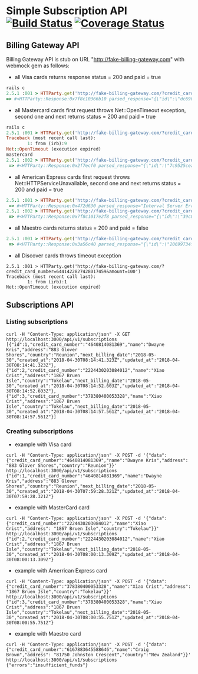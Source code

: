 # Simple Subscription API [![Build Status](https://travis-ci.org/dbackowski/simple_subscription_api.svg?branch=master)](https://travis-ci.org/dbackowski/simple_subscription_api) [![Coverage Status](https://coveralls.io/repos/github/dbackowski/simple_subscription_api/badge.svg?branch=master)](https://coveralls.io/github/dbackowski/simple_subscription_api?branch=master)

## Billing Gateway API

Billing Gateway API is stub on URL "http://fake-billing-gateway.com" with webmock gem as follows:

* all Visa cards returns response status = 200 and paid = true

```ruby
rails c
2.5.1 :001 > HTTParty.get('http://fake-billing-gateway.com/?credit_card_number=4552021430083752303&amount=100')
=> #<HTTParty::Response:0x7f8c10366b10 parsed_response="{\"id\":\"dc6900fddc91f3fe\",\"paid\":true,\"failure_message\":null}", @response=#<Net::HTTPOK 200  readbody=true>, @headers={}>
```

* all Mastercard cards first request throws Net::OpenTimeout exception, second one and next returns status = 200 and paid = true

```ruby
rails c
2.5.1 :001 > HTTParty.get('http://fake-billing-gateway.com/?credit_card_number=2231644170212817&amount=100')
Traceback (most recent call last):
        1: from (irb):9
Net::OpenTimeout (execution expired)
mastercard
2.5.1 :002 > HTTParty.get('http://fake-billing-gateway.com/?credit_card_number=2231644170212817&amount=100')
 => #<HTTParty::Response:0x2f7ecf0 parsed_response="{\"id\":\"7c9525cea676c332\",\"paid\":true,\"failure_message\":null}", @response=#<Net::HTTPOK 200  readbody=true>, @headers={}>
```

* all American Express cards first request throws Net::HTTPServiceUnavailable, second one and next returns status = 200 and paid = true

```ruby
2.5.1 :001 > HTTParty.get('http://fake-billing-gateway.com/?credit_card_number=371173241821608&amount=100')
 => #<HTTParty::Response:0x472d630 parsed_response="Interval Server Error", @response=#<Net::HTTPServiceUnavailable 503  readbody=true>, @headers={}>
2.5.1 :002 > HTTParty.get('http://fake-billing-gateway.com/?credit_card_number=371173241821608&amount=100')
 => #<HTTParty::Response:0x7f8c1017e2f8 parsed_response="{\"id\":\"39c8279b11798f7d\",\"paid\":true,\"failure_message\":null}", @response=#<Net::HTTPOK 200  readbody=true>, @headers={}>
```

* all Maestro cards returns status = 200 and paid = false

```ruby
2.5.1 :001 > HTTParty.get('http://fake-billing-gateway.com/?credit_card_number=62742036440476668&amount=100')
 => #<HTTParty::Response:0x3a56c40 parsed_response="{\"id\":\"20699734f2befe4f\",\"paid\":false,\"failure_message\":\"insufficient_funds\"}", @response=#<Net::HTTPOK 200  readbody=true>, @headers={}>
```

* all Discover cards throws timeout exception

```
2.5.1 :001 > HTTParty.get('http://fake-billing-gateway.com/?credit_card_number=6441422827428017459&amount=100')
Traceback (most recent call last):
        1: from (irb):1
Net::OpenTimeout (execution expired)
```

## Subscriptions API

### Listing subscriptions

```
curl -H "Content-Type: application/json" -X GET http://localhost:3000/api/v1/subscriptions
[{"id":1,"credit_card_number":"4640814081369","name":"Dwayne Kris","address":"883 Glover Shores","country":"Reunion","next_billing_date":"2018-05-30","created_at":"2018-04-30T08:14:41.323Z","updated_at":"2018-04-30T08:14:41.323Z"},{"id":2,"credit_card_number":"2224430203084012","name":"Xiao Crist","address":"1867 Bruen Isle","country":"Tokelau","next_billing_date":"2018-05-30","created_at":"2018-04-30T08:14:52.603Z","updated_at":"2018-04-30T08:14:52.603Z"},{"id":3,"credit_card_number":"378380400053328","name":"Xiao Crist","address":"1867 Bruen Isle","country":"Tokelau","next_billing_date":"2018-05-30","created_at":"2018-04-30T08:14:57.561Z","updated_at":"2018-04-30T08:14:57.561Z"}]
```

### Creating subscriptions

* example with Visa card

```
curl -H "Content-Type: application/json" -X POST -d '{"data":{"credit_card_number":"4640814081369","name":"Dwayne Kris","address": "883 Glover Shores","country":"Reunion"}}' http://localhost:3000/api/v1/subscriptions
{"id":1,"credit_card_number":"4640814081369","name":"Dwayne Kris","address":"883 Glover Shores","country":"Reunion","next_billing_date":"2018-05-30","created_at":"2018-04-30T07:59:28.321Z","updated_at":"2018-04-30T07:59:28.321Z"}
```

* example with MasterCard card

```
curl -H "Content-Type: application/json" -X POST -d '{"data":{"credit_card_number":"2224430203084012","name":"Xiao Crist","address": "1867 Bruen Isle","country":"Tokelau"}}' http://localhost:3000/api/v1/subscriptions
{"id":2,"credit_card_number":"2224430203084012","name":"Xiao Crist","address":"1867 Bruen Isle","country":"Tokelau","next_billing_date":"2018-05-30","created_at":"2018-04-30T08:00:13.309Z","updated_at":"2018-04-30T08:00:13.309Z"}
```

* example with Amerrican Express card

```
curl -H "Content-Type: application/json" -X POST -d '{"data":{"credit_card_number":"378380400053328","name":"Xiao Crist","address": "1867 Bruen Isle","country":"Tokelau"}}' http://localhost:3000/api/v1/subscriptions
{"id":3,"credit_card_number":"378380400053328","name":"Xiao Crist","address":"1867 Bruen Isle","country":"Tokelau","next_billing_date":"2018-05-30","created_at":"2018-04-30T08:00:55.751Z","updated_at":"2018-04-30T08:00:55.751Z"}
```

* example with Maestro card

```
curl -H "Content-Type: application/json" -X POST -d '{"data":{"credit_card_number":"6167883645588646","name":"Craig Brown","address": "81750 Johnston Crescent","country":"New Zealand"}}' http://localhost:3000/api/v1/subscriptions
{"errors":"insufficient_funds"}
```